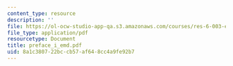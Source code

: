 ```yaml
---
content_type: resource
description: ''
file: https://ol-ocw-studio-app-qa.s3.amazonaws.com/courses/res-6-003-electromechanical-dynamics-spring-2009/8a1c380722bccb57af648cc4a9fe92b7_preface_i_emd.pdf
file_type: application/pdf
resourcetype: Document
title: preface_i_emd.pdf
uid: 8a1c3807-22bc-cb57-af64-8cc4a9fe92b7
---
```

